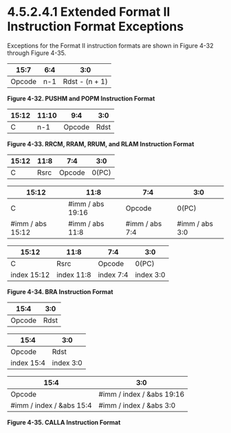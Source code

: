 # 4.5.2.4.1 Extended Format II Instruction Format Exceptions

Exceptions for the Format II instruction formats are shown in Figure 4-32 through Figure 4-35.

<a id="figure-4-32"></a>

| 15:7   | 6:4 | 3:0            |
| ------ | --- | -------------- |
| Opcode | n-1 | Rdst - (n + 1) |

**Figure 4-32. PUSHM and POPM Instruction Format**

<a id="figure-4-33"></a>

| 15:12 | 11:10 | 9:4    | 3:0  |
| ----- | ----- | ------ | ---- |
| C     | n-1   | Opcode | Rdst |

**Figure 4-33. RRCM, RRAM, RRUM, and RLAM Instruction Format**

<a id="figure-4-34"></a>

| 15:12 | 11:8 | 7:4    | 3:0   |
| ----- | ---- | ------ | ----- |
| C     | Rsrc | Opcode | 0(PC) |

| 15:12            | 11:8             | 7:4            | 3:0            |
| ---------------- | ---------------- | -------------- | -------------- |
| C                | #imm / abs 19:16 | Opcode         | 0(PC)          |
| #imm / abs 15:12 | #imm / abs 11:8  | #imm / abs 7:4 | #imm / abs 3:0 |

| 15:12       | 11:8       | 7:4       | 3:0       |
| ----------- | ---------- | --------- | --------- |
| C           | Rsrc       | Opcode    | 0(PC)     |
| index 15:12 | index 11:8 | index 7:4 | index 3:0 |

**Figure 4-34. BRA Instruction Format**

<a id="figure-4-35"></a>

| 15:4   | 3:0  |
| ------ | ---- |
| Opcode | Rdst |

| 15:4       | 3:0       |
| ---------- | --------- |
| Opcode     | Rdst      |
| index 15:4 | index 3:0 |

| 15:4                     | 3:0                       |
| ------------------------ | ------------------------- |
| Opcode                   | #imm / index / &abs 19:16 |
| #imm / index / &abs 15:4 | #imm / index / &abs 3:0   |

**Figure 4-35. CALLA Instruction Format**
